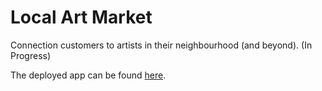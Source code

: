 # Local Art Market
Connection customers to artists in their neighbourhood (and beyond). (In Progress)

The deployed app can be found [here]().
